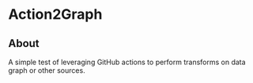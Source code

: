 # Action2Graph

## About

A simple test of leveraging GitHub actions to perform transforms on data graph or other sources.


